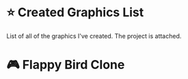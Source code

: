 # ⭐ Created Graphics List
List of all of the graphics I've created. The project is attached. 

# 🎮 Flappy Bird Clone


